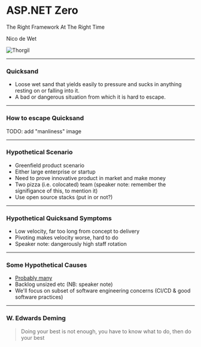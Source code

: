 # ASP.NET Zero

The Right Framework At The Right Time

Nico de Wet

![Thorgil](http://www.thorgil.com/thorgil.png)

---

### Quicksand

- Loose wet sand that yields easily to pressure and sucks in anything resting on or falling into it.
- A bad or dangerous situation from which it is hard to escape.

---

### How to escape Quicksand

TODO: add "manliness" image

---

### Hypothetical Scenario

- Greenfield product scenario
- Either large enterprise or startup
- Need to prove innovative product in market and make money
- Two pizza (i.e. colocated) team (speaker note: remember the signifigance of this, to mention it)
- Use open source stacks (put in or not?)

--- 

### Hypothetical Quicksand Symptoms

- Low velocity, far too long from concept to delivery
- Pivoting makes velocity worse, hard to do
- Speaker note: dangerously high staff rotation

--- 

### Some Hypothetical Causes

- [Probably many](https://svpg.com/top-10-reasons-for-slow-velocity/)
- Backlog unsized etc (NB: speaker note)
- We'll focus on subset of software engineering concerns (CI/CD & good software practices)

---

### W. Edwards Deming

> Doing your best is not enough, you have to know what to do, then
> do your best